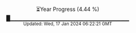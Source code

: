 <p align="center">
⏳Year Progress (4.44 %) <br>
█▁▁▁▁▁▁▁▁▁▁▁▁▁▁▁▁▁▁▁▁▁▁▁▁▁▁▁▁▁ <br>
<sub>Updated: Wed, 17 Jan 2024 06:22:21 GMT</sub>
</p>

